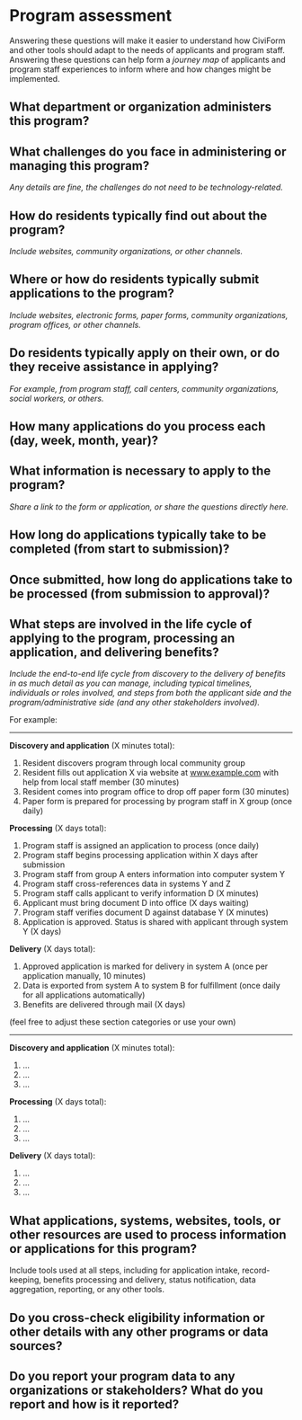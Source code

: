 # Program assessment
Answering these questions will make it easier to understand how CiviForm and other tools should adapt to the needs of applicants and program staff.
Answering these questions can help form a *journey map* of applicants and program staff experiences to inform where and how changes might be implemented.

## What department or organization administers this program?

## What challenges do you face in administering or managing this program?
*Any details are fine, the challenges do not need to be technology-related.*

## How do residents typically find out about the program?
*Include websites, community organizations, or other channels.*

## Where or how do residents typically submit applications to the program? 
*Include websites, electronic forms, paper forms, community organizations, program offices, or other channels.*

## Do residents typically apply on their own, or do they receive assistance in applying?
*For example, from program staff, call centers, community organizations, social workers, or others.*

## How many applications do you process each (day, week, month, year)? 

## What information is necessary to apply to the program?
*Share a link to the form or application, or share the questions directly here.*

## How long do applications typically take to be completed (from start to submission)?

## Once submitted, how long do applications take to be processed (from submission to approval)?


## What steps are involved in the life cycle of applying to the program, processing an application, and delivering benefits?
*Include the end-to-end life cycle from discovery to the delivery of benefits  in as much detail as you can manage, including typical timelines, individuals or roles involved, and steps from both the applicant side and the program/administrative side (and any other stakeholders involved).*

For example:
___

**Discovery and application** (X minutes total):
1. Resident discovers program through local community group
2. Resident fills out application X via website at www.example.com with help from local staff member (30 minutes)
3. Resident comes into program office to drop off paper form (30 minutes)
4. Paper form is prepared for processing by program staff in X group (once daily)

**Processing** (X days total):
1. Program staff is assigned an application to process (once daily)
2. Program staff begins processing application within X days after submission
3. Program staff from group A enters information into computer system Y
4. Program staff cross-references data in systems Y and Z
5. Program staff calls applicant to verify information D (X minutes)
6. Applicant must bring document D into office (X days waiting)
7. Program staff verifies document D against database Y (X minutes)
8. Application is approved. Status is shared with applicant through system Y (X days)

**Delivery** (X days total):
1. Approved application is marked for delivery in system A (once per application manually, 10 minutes)
2. Data is exported from system A to system B for fulfillment (once daily for all applications automatically)
3. Benefits are delivered through mail (X days)

(feel free to adjust these section categories or use your own)

___

**Discovery and application** (X minutes total):

  1. ...
  2. ...
  3. ...


**Processing** (X days total):

  1. ...
  2. ...
  3. ...

**Delivery** (X days total):

  1. ...
  2. ...
  3. ...


## What applications, systems, websites, tools, or other resources are used to process information or applications for this program?
Include tools used at all steps, including for application intake, record-keeping, benefits processing and delivery, status notification, data aggregation, reporting, or any other tools.

## Do you cross-check eligibility information or other details with any other programs or data sources?

## Do you report your program data to any organizations or stakeholders? What do you report and how is it reported?
